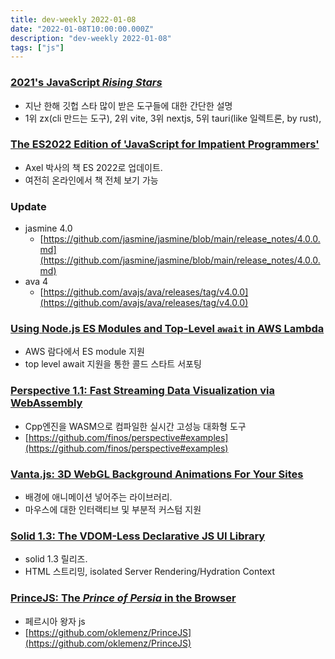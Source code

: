 ```yaml
---
title: dev-weekly 2022-01-08
date: "2022-01-08T10:00:00.000Z"
description: "dev-weekly 2022-01-08"
tags: ["js"]
---
```


### **[2021's JavaScript *Rising Stars*](https://risingstars.js.org/2021/en)**

- 지난 한해 깃헙 스타 많이 받은 도구들에 대한 간단한 설명
- 1위 zx(cli 만드는 도구), 2위 vite, 3위 nextjs, 5위 tauri(like 일렉트론, by rust),

### **[The ES2022 Edition of 'JavaScript for Impatient Programmers'](https://exploringjs.com/impatient-js/)**

- Axel 박사의 책 ES 2022로 업데이트.
- 여전히 온라인에서 책 전체 보기 가능

### **Update**

- jasmine 4.0
    - [https://github.com/jasmine/jasmine/blob/main/release_notes/4.0.0.md](https://github.com/jasmine/jasmine/blob/main/release_notes/4.0.0.md)
- ava 4
    - [https://github.com/avajs/ava/releases/tag/v4.0.0](https://github.com/avajs/ava/releases/tag/v4.0.0)

### **[Using Node.js ES Modules and Top-Level `await` in AWS Lambda](https://aws.amazon.com/ko/blogs/compute/using-node-js-es-modules-and-top-level-await-in-aws-lambda/)**

- AWS 람다에서 ES module 지원
- top level await 지원을 통한 콜드 스타트 서포팅

### **[Perspective 1.1: Fast Streaming Data Visualization via WebAssembly](https://perspective.finos.org/)**

- Cpp엔진을 WASM으로 컴파일한 실시간 고성능 대화형 도구
- [https://github.com/finos/perspective#examples](https://github.com/finos/perspective#examples)

### **[Vanta.js: 3D WebGL Background Animations For Your Sites](https://www.vantajs.com/)**

- 배경에 애니메이션 넣어주는 라이브러리.
- 마우스에 대한 인터랙티브 및 부분적 커스텀 지원

### **[Solid 1.3: The VDOM-Less Declarative JS UI Library](https://github.com/solidjs/solid/releases/tag/v1.3.0)**

- solid 1.3 릴리즈.
- HTML 스트리밍, isolated Server Rendering/Hydration Context

### **[PrinceJS: The *Prince of Persia* in the Browser](https://princejs.com/)**

- 페르시아 왕자 js
- [https://github.com/oklemenz/PrinceJS](https://github.com/oklemenz/PrinceJS)